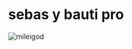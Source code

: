 # sebas y bauti pro
![mileigod](https://github.com/user-attachments/assets/d9cc32ac-76eb-419a-b53c-3f61348838ee)
